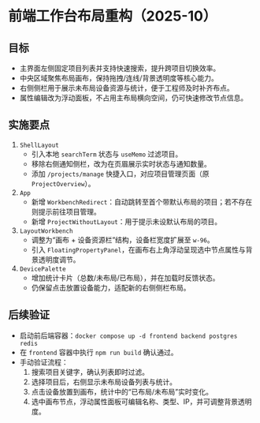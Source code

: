 # 前端工作台布局重构（2025-10）

## 目标
- 主界面左侧固定项目列表并支持快速搜索，提升跨项目切换效率。
- 中央区域聚焦布局画布，保持拖拽/连线/背景透明度等核心能力。
- 右侧侧栏用于展示未布局设备资源与统计，便于工程师及时补齐布点。
- 属性编辑改为浮动面板，不占用主布局横向空间，仍可快速修改节点信息。

## 实施要点
1. `ShellLayout`
   - 引入本地 `searchTerm` 状态与 `useMemo` 过滤项目。
   - 移除右侧通知侧栏，改为在页眉展示实时状态与通知数量。
   - 添加 `/projects/manage` 快捷入口，对应项目管理页面（原 `ProjectOverview`）。
2. `App`
   - 新增 `WorkbenchRedirect`：自动跳转至首个带默认布局的项目；若不存在则提示前往项目管理。
   - 新增 `ProjectWithoutLayout`：用于提示未设默认布局的项目。
3. `LayoutWorkbench`
   - 调整为“画布 + 设备资源栏”结构，设备栏宽度扩展至 `w-96`。
   - 引入 `FloatingPropertyPanel`，在画布右上角浮动呈现选中节点属性与背景透明度调节。
4. `DevicePalette`
   - 增加统计卡片（总数/未布局/已布局），并在加载时反馈状态。
   - 仍保留点击放置设备能力，适配新的右侧侧栏布局。

## 后续验证
- 启动前后端容器：`docker compose up -d frontend backend postgres redis`
- 在 `frontend` 容器中执行 `npm run build` 确认通过。
- 手动验证流程：
  1. 搜索项目关键字，确认列表即时过滤。
  2. 选择项目后，右侧显示未布局设备列表与统计。
  3. 点击设备放置到画布，统计中的“已布局/未布局”实时变化。
  4. 选中画布节点，浮动属性面板可编辑名称、类型、IP，并可调整背景透明度。
